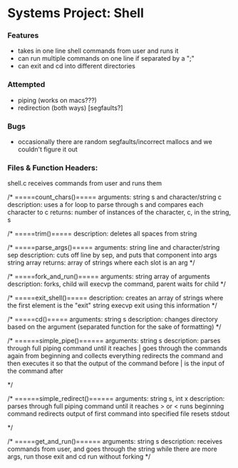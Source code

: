 # Systems Project: Shell

### Features
* takes in one line shell commands from user and runs it
* can run multiple commands on one line if separated by a ";"
* can exit and cd into different directories

### Attempted
* piping (works on macs???)
* redirection (both ways) [segfaults?]

### Bugs
* occasionally there are random segfaults/incorrect mallocs and we couldn't figure it out

### Files & Function Headers:
shell.c receives commands from user and runs them

/* =====count_chars()=====
arguments: string s and character/string c
description: uses a for loop to parse through s and compares each character to c
returns: number of instances of the character, c, in the string, s

/* =====trim()=====
description: deletes all spaces from string

/* =====parse_args()=====
arguments: string line and character/string sep
description: cuts off line by sep, and puts that component into args string array
returns: array of strings where each slot is an arg
*/

/* =====fork_and_run()=====
arguments: string array of arguments
description: forks, child will execvp the command, parent waits for child
*/

/* =====exit_shell()=====
   description: creates an array of strings where the first element is the "exit" string
   execvp exit using this information
*/

/* =====cd()=====
   arguments: string s
   description: changes directory based on the argument
   (separated function for the sake of formatting)
*/

/* ======simple_pipe()======
   arguments: string s
   description: parses through full piping command until it reaches |
				goes through the commands again from beginning and collects everything
   				redirects the command and then executes it so that the output of the command before | is the input of the command after

*/

/* ======simple_redirect()======
   arguments: string s, int x
   description: parses through full piping command until it reaches > or <
				runs beginning command
   				redirects output of first command into specified file
				resets stdout

*/

/* =====get_and_run()======
arguments: string s
description: receives commands from user, and goes through the string
					   while there are more args, run those
						 exit and cd run without forking
*/

